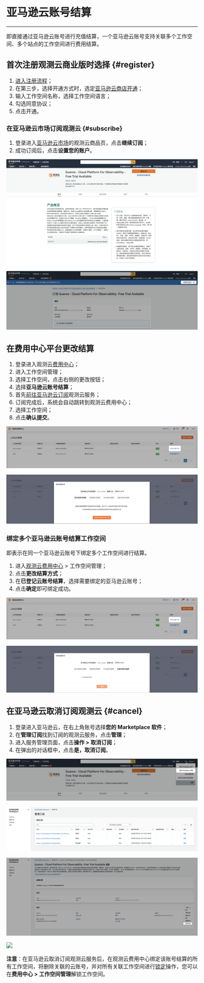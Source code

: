 # 亚马逊云账号结算
---

即直接通过亚马逊云账号进行充值结算，一个亚马逊云账号支持关联多个工作空间、多个站点的工作空间进行费用结算。

## 首次注册观测云商业版时选择 {#register}

1. [进入注册流程](../../plans/commercial-register.md)；
2. 在第三步，选择开通方式时，选定[亚马逊云商店开通](#subscribe)；
3. 输入工作空间名称，选择工作空间语言；
4. 勾选同意协议；
5. 点击开通。


### 在亚马逊云市场订阅观测云 {#subscribe}

1. 登录进入[亚马逊云市场](https://awsmarketplace.amazonaws.cn/marketplace/pp/prodview-duyx7ds3f3cq2)的观测云商品页，点击**继续订阅**；
2. 成功订阅后，点击**设置您的账户**。

![](../img/8.space_4.png)


![](../img/8.space_9.png)

## 在费用中心平台更改结算

1. 登录进入观测云[费用中心](https://boss.guance.com)；
2. 进入工作空间管理；
3. 选择工作空间，点击右侧的更改按钮；
4. 选择**亚马逊云账号结算**；
5. 首先[前往亚马逊云订阅](#subscribe)观测云服务；
6. 订阅完成后，系统会自动跳转到观测云费用中心；
7. 选择工作空间；
8. 点击**确认提交**。


![](../img/10.aws_change_1.png)



![](../img/15.aws_register_10.1.png)




### 绑定多个亚马逊云账号结算工作空间

即表示在同一个亚马逊云账号下绑定多个工作空间进行结算。

1. 进入[观测云费用中心](https://boss.guance.com/#/signin) > 工作空间管理；
2. 点击**更改结算方式**；
3. 在**已登记云账号结算**，选择需要绑定的亚马逊云账号；
4. 点击**确定**即可绑定成功。

![](../img/10.aws_change_1.png)

![](../img/10.aws_change_2.png)




## 在亚马逊云取消订阅观测云 {#cancel}

1. 登录进入亚马逊云，在右上角账号选择**您的 Marketplace 软件**；
2. 在**管理订阅**找到订阅的观测云服务，点击**管理**；
3. 进入服务管理页面，点击**操作 > 取消订阅**；
4. 在弹出的对话框中，点击**是，取消订阅**。

![](../img/8.space_13.png)



![](../img/8.space_14.png)


![](../img/8.space_15.png)


<img src="../../img/8.space_16.png" width="60%" >


**注意**：在亚马逊云取消订阅观测云服务后，在观测云费用中心绑定该账号结算的所有工作空间，将删除关联的云账号，并对所有关联工作空间进行[锁定](../../billing-center/workspace-management.md#workspace-lock)操作，您可以在**费用中心 > 工作空间管理**解锁工作空间。


